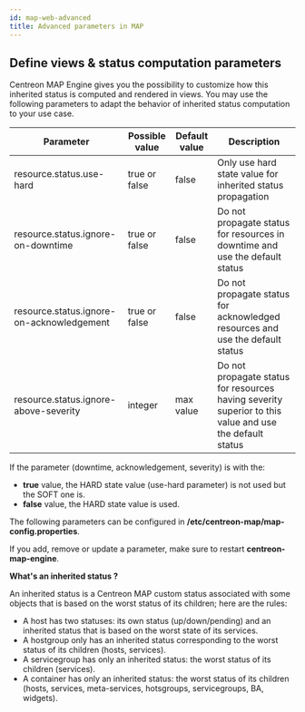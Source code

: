 ```yaml
---
id: map-web-advanced
title: Advanced parameters in MAP
---
```


## Define views & status computation parameters

Centreon MAP Engine gives you the possibility to customize how this inherited status is computed and rendered in views. You may use the following parameters to adapt the behavior of inherited status computation to your use case.

| Parameter                           | Possible value | Default value | Description                                                                                  |
| ----------------------------------- | -------------- | ------------- | -------------------------------------------------------------------------------------------- |
| resource.status.use-hard              | true or false  | false         | Only use hard state value for inherited status propagation                                   |
| resource.status.ignore-on-downtime  | true or false  | false         | Do not propagate status for resources in downtime and use the default status                                            |
| resource.status.ignore-on-acknowledgement | true or false  | false         | Do not propagate status for acknowledged resources and use the default status                                           |
| resource.status.ignore-above-severity    | integer        | max value           | Do not propagate status for resources having severity superior to this value and use the default status                 |

If the parameter (downtime, acknowledgement, severity) is with the:
- **true** value, the HARD state value (use-hard parameter) is not used but the SOFT one is.
- **false** value, the HARD state value is used.


The following parameters can be configured in
**/etc/centreon-map/map-config.properties**.

If you add, remove or update a parameter, make sure to restart **centreon-map-engine**.

**What's an inherited status ?**

An inherited status is a Centreon MAP custom status associated with some objects that is based on the worst status of its children; here are the rules:

- A host has two statuses: its own status (up/down/pending) and an inherited status that is based on the worst state of its services.
- A hostgroup only has an inherited status corresponding to the worst status of its children (hosts, services).
- A servicegroup has only an inherited status: the worst status of its children (services).
- A container has only an inherited status: the worst status of its children (hosts, services, meta-services, hotsgroups, servicegroups, BA, widgets).
